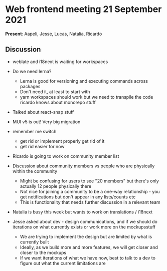 # Web frontend meeting 21 September 2021

**Present**: Aapeli, Jesse, Lucas, Natalia, Ricardo

## Discussion

- weblate and i18next is waiting for workspaces

- Do we need lerna?
  - Lerna is good for versioning and executing commands across packages
  - Don't need it, at least to start with
  - yarn workspaces should work but we need to transpile the code
ricardo knows about monorepo stuff

- Talked about react-snap stuff

- MUI v5 is out! Very big migration

- remember me switch
  - get rid or implement properly
get rid of it
  - get rid easier for now

- Ricardo is going to work on community member list

- Discussion about community members vs people who are physically within the community
  - Might be confusing for users to see "20 members" but there's only actually 12 people physically there
  - Not nice for joining a community to be a one-way relationship - you get notifications but don't appear in any lists/counts etc
  - This is functionality that needs further discussion in a relevant team  

- Natalia is busy this week but wants to work on translations / i18next

- Jesse asked about dev - design communications, and if we should do iterations on what currently exists or work more on the mockupsstuff
  - We are trying to implement the design but are limited by what is currently built
  - Ideally, as we build more and more features, we will get closer and closer to the mockups
  - If we want iterations of what we have now, best to talk to a dev to figure out what the current limitations are

